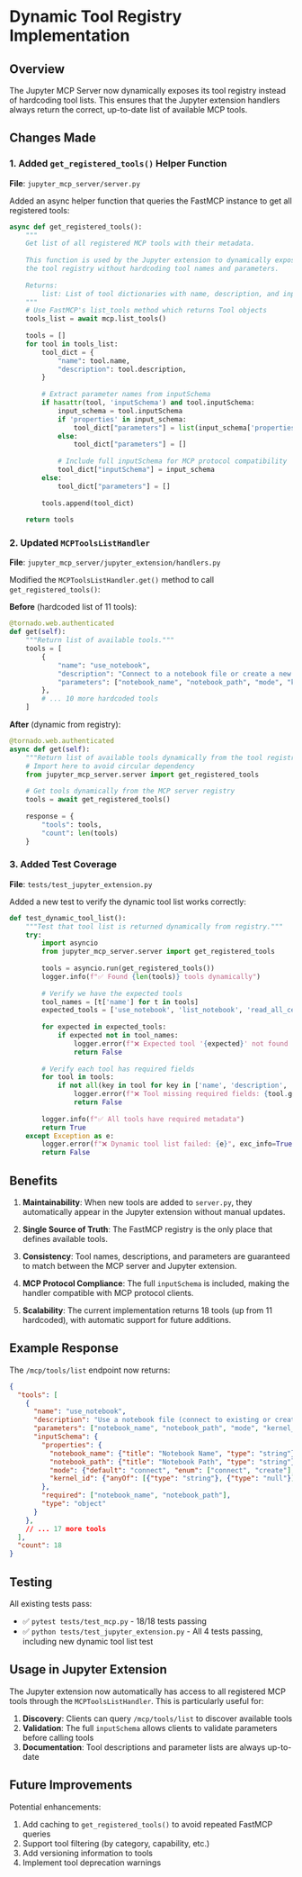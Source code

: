 # Dynamic Tool Registry Implementation

## Overview

The Jupyter MCP Server now dynamically exposes its tool registry instead of hardcoding tool lists. This ensures that the Jupyter extension handlers always return the correct, up-to-date list of available MCP tools.

## Changes Made

### 1. Added `get_registered_tools()` Helper Function

**File**: `jupyter_mcp_server/server.py`

Added an async helper function that queries the FastMCP instance to get all registered tools:

```python
async def get_registered_tools():
    """
    Get list of all registered MCP tools with their metadata.
    
    This function is used by the Jupyter extension to dynamically expose
    the tool registry without hardcoding tool names and parameters.
    
    Returns:
        list: List of tool dictionaries with name, description, and inputSchema
    """
    # Use FastMCP's list_tools method which returns Tool objects
    tools_list = await mcp.list_tools()
    
    tools = []
    for tool in tools_list:
        tool_dict = {
            "name": tool.name,
            "description": tool.description,
        }
        
        # Extract parameter names from inputSchema
        if hasattr(tool, 'inputSchema') and tool.inputSchema:
            input_schema = tool.inputSchema
            if 'properties' in input_schema:
                tool_dict["parameters"] = list(input_schema['properties'].keys())
            else:
                tool_dict["parameters"] = []
            
            # Include full inputSchema for MCP protocol compatibility
            tool_dict["inputSchema"] = input_schema
        else:
            tool_dict["parameters"] = []
        
        tools.append(tool_dict)
    
    return tools
```

### 2. Updated `MCPToolsListHandler`

**File**: `jupyter_mcp_server/jupyter_extension/handlers.py`

Modified the `MCPToolsListHandler.get()` method to call `get_registered_tools()`:

**Before** (hardcoded list of 11 tools):
```python
@tornado.web.authenticated
def get(self):
    """Return list of available tools."""
    tools = [
        {
            "name": "use_notebook",
            "description": "Connect to a notebook file or create a new one",
            "parameters": ["notebook_name", "notebook_path", "mode", "kernel_id"]
        },
        # ... 10 more hardcoded tools
    ]
```

**After** (dynamic from registry):
```python
@tornado.web.authenticated
async def get(self):
    """Return list of available tools dynamically from the tool registry."""
    # Import here to avoid circular dependency
    from jupyter_mcp_server.server import get_registered_tools
    
    # Get tools dynamically from the MCP server registry
    tools = await get_registered_tools()
    
    response = {
        "tools": tools,
        "count": len(tools)
    }
```

### 3. Added Test Coverage

**File**: `tests/test_jupyter_extension.py`

Added a new test to verify the dynamic tool list works correctly:

```python
def test_dynamic_tool_list():
    """Test that tool list is returned dynamically from registry."""
    try:
        import asyncio
        from jupyter_mcp_server.server import get_registered_tools
        
        tools = asyncio.run(get_registered_tools())
        logger.info(f"✅ Found {len(tools)} tools dynamically")
        
        # Verify we have the expected tools
        tool_names = [t['name'] for t in tools]
        expected_tools = ['use_notebook', 'list_notebook', 'read_all_cells', 'execute_cell_simple_timeout']
        
        for expected in expected_tools:
            if expected not in tool_names:
                logger.error(f"❌ Expected tool '{expected}' not found in: {tool_names}")
                return False
        
        # Verify each tool has required fields
        for tool in tools:
            if not all(key in tool for key in ['name', 'description', 'parameters']):
                logger.error(f"❌ Tool missing required fields: {tool.get('name', 'unknown')}")
                return False
        
        logger.info(f"✅ All tools have required metadata")
        return True
    except Exception as e:
        logger.error(f"❌ Dynamic tool list failed: {e}", exc_info=True)
        return False
```

## Benefits

1. **Maintainability**: When new tools are added to `server.py`, they automatically appear in the Jupyter extension without manual updates.

2. **Single Source of Truth**: The FastMCP registry is the only place that defines available tools.

3. **Consistency**: Tool names, descriptions, and parameters are guaranteed to match between the MCP server and Jupyter extension.

4. **MCP Protocol Compliance**: The full `inputSchema` is included, making the handler compatible with MCP protocol clients.

5. **Scalability**: The current implementation returns 18 tools (up from 11 hardcoded), with automatic support for future additions.

## Example Response

The `/mcp/tools/list` endpoint now returns:

```json
{
  "tools": [
    {
      "name": "use_notebook",
      "description": "Use a notebook file (connect to existing or create new)...",
      "parameters": ["notebook_name", "notebook_path", "mode", "kernel_id"],
      "inputSchema": {
        "properties": {
          "notebook_name": {"title": "Notebook Name", "type": "string"},
          "notebook_path": {"title": "Notebook Path", "type": "string"},
          "mode": {"default": "connect", "enum": ["connect", "create"], "type": "string"},
          "kernel_id": {"anyOf": [{"type": "string"}, {"type": "null"}], "default": null}
        },
        "required": ["notebook_name", "notebook_path"],
        "type": "object"
      }
    },
    // ... 17 more tools
  ],
  "count": 18
}
```

## Testing

All existing tests pass:
- ✅ `pytest tests/test_mcp.py` - 18/18 tests passing
- ✅ `python tests/test_jupyter_extension.py` - All 4 tests passing, including new dynamic tool list test

## Usage in Jupyter Extension

The Jupyter extension now automatically has access to all registered MCP tools through the `MCPToolsListHandler`. This is particularly useful for:

1. **Discovery**: Clients can query `/mcp/tools/list` to discover available tools
2. **Validation**: The full `inputSchema` allows clients to validate parameters before calling tools
3. **Documentation**: Tool descriptions and parameter lists are always up-to-date

## Future Improvements

Potential enhancements:
1. Add caching to `get_registered_tools()` to avoid repeated FastMCP queries
2. Support tool filtering (by category, capability, etc.)
3. Add versioning information to tools
4. Implement tool deprecation warnings
